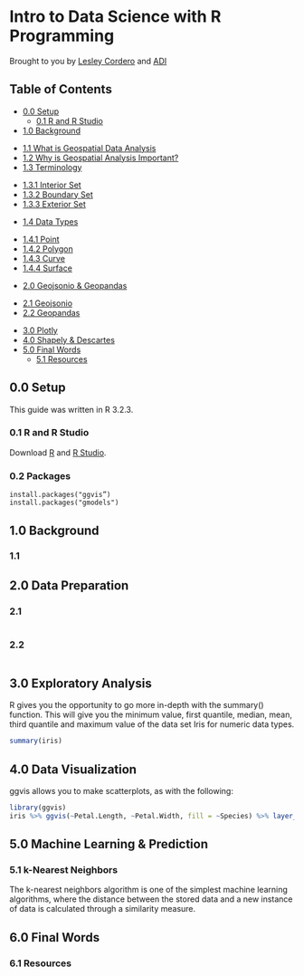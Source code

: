 Intro to Data Science with R Programming
==================

Brought to you by [Lesley Cordero](http://www.columbia.edu/~lc2958) and [ADI](https://adicu.com)

## Table of Contents

- [0.0 Setup](#00-setup)
    + [0.1 R and R Studio](#01-r-and-r-studio)
- [1.0 Background](#10-background)
+ [1.1 What is Geospatial Data Analysis](#11-what-is-geospatial-data-analysis)
+ [1.2 Why is Geospatial Analysis Important?](#12-why-is-geospatial-analysis-important)
+ [1.3 Terminology](#13-terminology)
* [1.3.1 Interior Set](#131-interior-set)
* [1.3.2 Boundary Set](#132-boundary-set)
* [1.3.3 Exterior Set](#133-exterior-set)
+ [1.4 Data Types](#14-data-types)
* [1.4.1 Point](#141-point)
* [1.4.2 Polygon](#142-polygon)
* [1.4.3 Curve](#143-curve)
* [1.4.4 Surface](#144-surface)
- [2.0 Geojsonio & Geopandas](#30-geojsonio-geopandas)
+ [2.1 Geojsonio](#31-geojsonio)
+ [2.2 Geopandas](#32-geopandas)
- [3.0 Plotly](#30-plotly)
- [4.0 Shapely & Descartes](#50-Shapely-Descartes)
- [5.0 Final Words](#60-final-words)
    + [5.1 Resources](#61-resources)


## 0.0 Setup

This guide was written in R 3.2.3.

### 0.1 R and R Studio

Download [R](https://www.r-project.org/) and [R Studio](https://www.rstudio.com/products/rstudio/download/).


### 0.2 Packages


``` 
install.packages("ggvis”)
install.packages("gmodels")
```

## 1.0 Background

### 1.1  


## 2.0 Data Preparation

### 2.1 


``` R

```

### 2.2 


``` R
```
## 3.0 Exploratory Analysis

R gives you the opportunity to go more in-depth with the summary() function. This will give you the minimum value, first quantile, median, mean, third quantile and maximum value of the data set Iris for numeric data types.

``` R
summary(iris) 

```

## 4.0 Data Visualization 


ggvis allows you to make scatterplots, as with the following: 


``` R
library(ggvis)
iris %>% ggvis(~Petal.Length, ~Petal.Width, fill = ~Species) %>% layer_points()

```


## 5.0 Machine Learning & Prediction

### 5.1 k-Nearest Neighbors

The k-nearest neighbors algorithm is one of the simplest machine learning algorithms, where the distance between the stored data and a new instance of data is calculated through a similarity measure.


## 6.0 Final Words

### 6.1 Resources

[]() <br>
[]()
